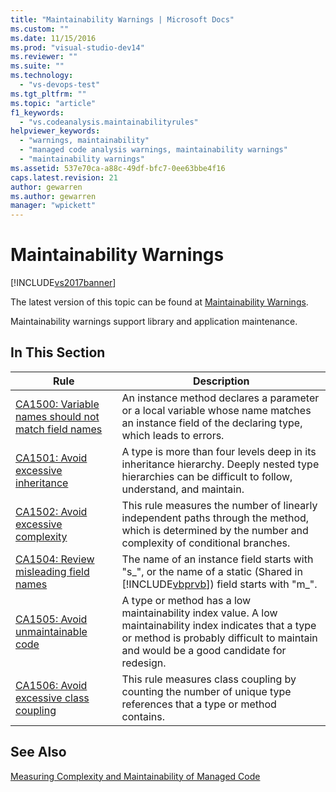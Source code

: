 ```yaml
---
title: "Maintainability Warnings | Microsoft Docs"
ms.custom: ""
ms.date: 11/15/2016
ms.prod: "visual-studio-dev14"
ms.reviewer: ""
ms.suite: ""
ms.technology: 
  - "vs-devops-test"
ms.tgt_pltfrm: ""
ms.topic: "article"
f1_keywords: 
  - "vs.codeanalysis.maintainabilityrules"
helpviewer_keywords: 
  - "warnings, maintainability"
  - "managed code analysis warnings, maintainability warnings"
  - "maintainability warnings"
ms.assetid: 537e70ca-a88c-49df-bfc7-0ee63bbe4f16
caps.latest.revision: 21
author: gewarren
ms.author: gewarren
manager: "wpickett"
---
```

# Maintainability Warnings
[!INCLUDE[vs2017banner](../includes/vs2017banner.md)]

The latest version of this topic can be found at [Maintainability Warnings](https://docs.microsoft.com/visualstudio/code-quality/maintainability-warnings).  
  
Maintainability warnings support library and application maintenance.  
  
## In This Section  
  
|Rule|Description|  
|----------|-----------------|  
|[CA1500: Variable names should not match field names](../code-quality/ca1500-variable-names-should-not-match-field-names.md)|An instance method declares a parameter or a local variable whose name matches an instance field of the declaring type, which leads to errors.|  
|[CA1501: Avoid excessive inheritance](../code-quality/ca1501-avoid-excessive-inheritance.md)|A type is more than four levels deep in its inheritance hierarchy. Deeply nested type hierarchies can be difficult to follow, understand, and maintain.|  
|[CA1502: Avoid excessive complexity](../code-quality/ca1502-avoid-excessive-complexity.md)|This rule measures the number of linearly independent paths through the method, which is determined by the number and complexity of conditional branches.|  
|[CA1504: Review misleading field names](../code-quality/ca1504-review-misleading-field-names.md)|The name of an instance field starts with "s_", or the name of a static (Shared in [!INCLUDE[vbprvb](../includes/vbprvb-md.md)]) field starts with "m_".|  
|[CA1505: Avoid unmaintainable code](../code-quality/ca1505-avoid-unmaintainable-code.md)|A type or method has a low maintainability index value. A low maintainability index indicates that a type or method is probably difficult to maintain and would be a good candidate for redesign.|  
|[CA1506: Avoid excessive class coupling](../code-quality/ca1506-avoid-excessive-class-coupling.md)|This rule measures class coupling by counting the number of unique type references that a type or method contains.|  
  
## See Also  
 [Measuring Complexity and Maintainability of Managed Code](../code-quality/measuring-complexity-and-maintainability-of-managed-code.md)



